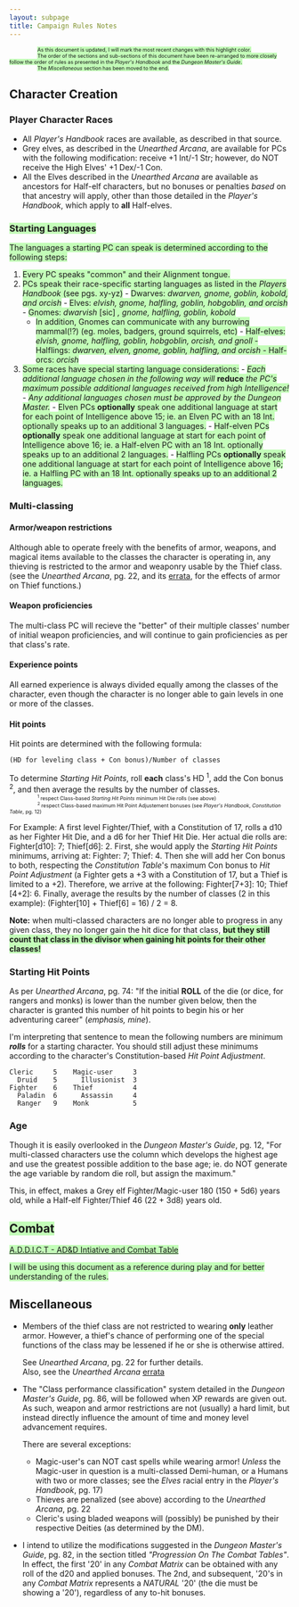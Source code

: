 ```yaml
---
layout: subpage
title: Campaign Rules Notes
---
```


<span style="margin-left: 10%; font-size: 65%; background-color: #C3FDB8;">As this document is updated, I will mark the most recent changes with this highlight color.</span>  
<span style="margin-left: 10%; font-size: 65%; background-color: #C3FDB8;">The order of the sections and sub-sections of this document have been re-arranged to more closely follow the order of rules as presented in the _Player's Handbook_ and the _Dungeon Master's Guide_.</span>  
<span style="margin-left: 10%; font-size: 65%; background-color: #C3FDB8;">The _Miscellaneous_ section has been moved to the end.</span>  

## Character Creation
### Player Character Races
- All _Player's Handbook_ races are available, as described in that source.
- Grey elves, as described in the _Unearthed Arcana_, are available for PCs with the following modification: receive +1 Int/-1 Str; however, do NOT receive the High Elves' +1 Dex/-1 Con.
- All the Elves described in the _Unearthed Arcana_ are available as ancestors for Half-elf characters, but no bonuses or penalties _based_ on that ancestry will apply, other than those detailed in the _Player's Handbook_, which apply to **all** Half-elves.

### <span style="background-color: #C3FDB8;">Starting Languages</span>
<span style="background-color: #C3FDB8;">The languages a starting PC can speak is determined according to the following steps:</span>

  1. <span style="background-color: #C3FDB8;">Every PC speaks "common" and their Alignment tongue.</span>
  2. <span style="background-color: #C3FDB8;">PCs speak their race-specific starting languages as listed in the _Players Handbook_ (see pgs. xy-yz)</span>
    - <span style="background-color: #C3FDB8;">Dwarves: _dwarven, gnome, goblin, kobold, and orcish_</span>
    - <span style="background-color: #C3FDB8;">Elves: _elvish, gnome, halfling, goblin, hobgoblin, and orcish_</span>
    - <span style="background-color: #C3FDB8;">Gnomes: _dwarvish_ [sic] _, gnome, halfling, goblin, kobold_</span>
        - <span style="background-color: #C3FDB8;">In addition, Gnomes can communicate with any burrowing mammal(!?) (eg. moles, badgers, ground squirrels, etc)</span>
    - <span style="background-color: #C3FDB8;">Half-elves: _elvish, gnome, halfling, goblin, hobgoblin, orcish, and gnoll_
    - <span style="background-color: #C3FDB8;">Halflings: _dwarven, elven, gnome, goblin, halfling, and orcish_</span>
    - <span style="background-color: #C3FDB8;">Half-orcs: _orcish_</span>
  3. <span style="background-color: #C3FDB8;">Some races have special starting language considerations:</span>
    - <span style="background-color: #C3FDB8;">_Each additional language chosen in the following way will_ **reduce** _the PC's maximum possible additional languages received from high Intelligence!_</span>
    - <span style="background-color: #C3FDB8;">_Any additional languages chosen must be approved by the Dungeon Master._</span>
    - <span style="background-color: #C3FDB8;">Elven PCs **optionally** speak one additional language at start for each point of Intelligence above 15; ie. an Elven PC with an 18 Int. optionally speaks up to an additional 3 languages.</span>
    - <span style="background-color: #C3FDB8;">Half-elven PCs **optionally** speak one additional language at start for each point of Intelligence above 16; ie. a Half-elven PC with an 18 Int. optionally speaks up to an additional 2 languages.</span>
    - <span style="background-color: #C3FDB8;">Halfling PCs **optionally** speak one additional language at start for each point of Intelligence above 16; ie. a Halfling PC with an 18 Int. optionally speaks up to an additional 2 languages.</span>

### Multi-classing
#### Armor/weapon restrictions
Although able to operate freely with the benefits of armor, weapons, and magical items available to the classes the character is operating in, any thieving is restricted to the armor and weaponry usable by the Thief class. (see the _Unearthed Arcana_, pg. 22, and its [errata](https://www.acaeum.com/library/errata_ua.html), for the effects of armor on Thief functions.)

#### Weapon proficiencies
The multi-class PC will recieve the "better" of their multiple classes' number of initial weapon proficiencies, and will continue to gain proficiencies as per that class's rate.

#### Experience points
All earned experience is always divided equally among the classes of the character, even though the character is no longer able to gain levels in one or more of the classes.

#### Hit points
Hit points are determined with the following formula:

    (HD for leveling class + Con bonus)/Number of classes

To determine _Starting Hit Points_, roll **each** class's HD <sup>1</sup>, add the Con bonus <sup>2</sup>, and then average the results by the number of classes.  
<span style="margin-left: 10%; font-size: 65%;">
  <sup>1</sup> respect Class-based <em>Starting Hit Points</em> minimum Hit Die rolls (see above)</span>  
<span style="margin-left: 10%; font-size: 65%;">
  <sup>2</sup> respect Class-based maximum Hit Point Adjustement bonuses (see <em>Player's Handbook</em>, <em>Constitution Table</em>, pg. 12)</span>

For Example: A first level Fighter/Thief, with a Constitution of 17, rolls a d10 as her Fighter Hit Die, and a d6 for her Thief Hit Die. Her actual die rolls are: Fighter[d10]: 7; Thief[d6]: 2. First, she would apply the _Starting Hit Points_ minimums, arriving at: Fighter: 7; Thief: 4. Then she will add her Con bonus to both, respecting the _Constitution Table_'s maximum Con bonus to _Hit Point Adjustment_ (a Fighter gets a +3 with a Constitution of 17, but a Thief is limited to a +2). Therefore, we arrive at the following: Fighter[7+3]: 10; Thief [4+2]: 6. Finally, average the results by the number of classes (2 in this example): (Fighter[10] + Thief[6] = 16) / 2 = 8.

**Note:** when multi-classed characters are no longer able to progress in any given class, they no longer gain the hit dice for that class, **<span style="background-color: #C3FDB8;">but they still count that class in the divisor when gaining hit points for their other classes!</span>**

### Starting Hit Points
As per _Unearthed Arcana_, pg. 74: "If the initial **ROLL** of the die (or dice, for rangers and monks) is lower than the number given below, then the character is granted this number of hit points to begin his or her adventuring career" (_emphasis, mine_).

I'm interpreting that sentence to mean the following numbers are minimum **_rolls_** for a starting character. You should still adjust these minimums according to the character's Constitution-based _Hit Point Adjustment_.

    Cleric     5    Magic-user     3
      Druid    5      Illusionist  3
    Fighter    6    Thief          4
      Paladin  6      Assassin     4
      Ranger   9    Monk           5

### Age
Though it is easily overlooked in the _Dungeon Master's Guide_, pg. 12, "For multi-classed characters use the column which develops the highest age and use the greatest possible addition to the base age; ie. do NOT generate the age variable by random die roll, but assign the maximum."

This, in effect, makes a Grey elf Fighter/Magic-user 180 (150 + 5d6) years old, while a Half-elf Fighter/Thief 46 (22 + 3d8) years old.


## <span style="background-color: #C3FDB8;">Combat</span>
<span style="background-color: #C3FDB8;">[A.D.D.I.C.T - AD&D Intiative and Combat Table](http://www.dragonsfoot.org/fe/#263)</span>

<span style="background-color: #C3FDB8;">I will be using this document as a reference during play and for better understanding of the rules.</span>


## Miscellaneous
- Members of the thief class are not restricted to wearing **only** leather armor. However, a thief's chance of performing one of the special functions of the class may be lessened if he or she is otherwise attired.

    See _Unearthed Arcana_, pg. 22 for further details.  
    Also, see the _Unearthed Arcana_ [errata](https://www.acaeum.com/library/errata_ua.html)

- The "Class performance classification" system detailed in the _Dungeon Master's Guide_, pg. 86, will be followed when XP rewards are given out. As such, weapon and armor restrictions are not (usually) a hard limit, but instead directly influence the amount of time and money level advancement requires.  

  There are several exceptions:  
  
  - Magic-user's can NOT cast spells while wearing armor! _Unless_ the Magic-user in question is a multi-classed Demi-human, or a Humans with two or more classes; see the _Elves_ racial entry in the _Player's Handbook_, pg. 17)
  - Thieves are penalized (see above) according to the _Unearthed Arcana_, pg. 22
  - Cleric's using bladed weapons will (possibly) be punished by their respective Deities (as determined by the DM).

- I intend to utilize the modifications suggested in the _Dungeon Master's Guide_, pg. 82, in the section titled _"Progression On The Combat Tables"_. In effect, the first '20' in any _Combat Matrix_ can be obtained with any roll of the d20 and applied bonuses. The 2nd, and subsequent, '20's in any _Combat Matrix_ represents a _NATURAL_ '20' (the die must be showing a '20'), regardless of any to-hit bonuses.
